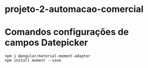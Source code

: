 # projeto-2-automacao-comercial

# Comandos configurações de campos Datepicker

```
npm i @angular/material-moment-adapter
npm install moment --save
```
